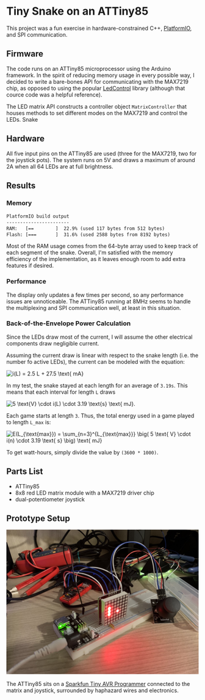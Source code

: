 # Tiny Snake on an ATTiny85

This project was a fun exercise in hardware-constrained C++, [PlatformIO](https://platformio.org/), and SPI communication.

## Firmware
The code runs on an ATTiny85 microprocessor using the Arduino framework. In the spirit of reducing memory usage in every possible way, I decided to write a bare-bones API for communicating with the MAX7219 chip, as opposed to using the popular [LedControl](http://wayoda.github.io/LedControl/) library (although that cource code was a helpful reference).

The LED matrix API constructs a controller object `MatrixController` that houses methods to set different modes on the MAX7219 and control the LEDs. Snake

## Hardware
All five input pins on the ATTiny85 are used (three for the MAX7219, two for the joystick pots). The system runs on 5V and draws a maximum of around 2A when all 64 LEDs are at full brightness.

## Results
### Memory
```
PlatformIO build output
-----------------------
RAM:   [==        ]  22.9% (used 117 bytes from 512 bytes)
Flash: [===       ]  31.6% (used 2588 bytes from 8192 bytes)
```
Most of the RAM usage comes from the 64-byte array used to keep track of each segment of the snake. Overall, I'm satisfied with the memory efficiency of the implementation, as it leaves enough room to add extra features if desired.

### Performance
The display only updates a few times per second, so any performance issues are unnoticeable. The ATTiny85 running at 8MHz seems to handle the multiplexing and SPI communication well, at least in this situation.

### Back-of-the-Envelope Power Calculation
Since the LEDs draw most of the current, I will assume the other electrical components draw negligible current.

Assuming the current draw is linear with respect to the snake length (i.e. the number fo active LEDs), the current can be modeled with the equation:

![i(L) = 2.5 L + 27.5 \text{ mA}](https://latex.codecogs.com/png.image?%5Cdpi%7B120%7D%5Cbg%7Bwhite%7Di(L)%20=%202.5%20L%20&plus;%2027.5%20%5Ctext%7B%20mA%7D)

In my test, the snake stayed at each length for an average of `3.19s`. This means that each interval for length `L` draws

![5 \text{V} \cdot i(L) \cdot 3.19 \text{s} \text{ mJ}](https://latex.codecogs.com/png.image?%5Cdpi%7B120%7D%5Cbg%7Bwhite%7D5%20%5Ctext%7BV%7D%20%5Ccdot%20i(L)%20%5Ccdot%203.19%20%5Ctext%7Bs%7D%20%5Ctext%7B%20mJ%7D).

Each game starts at length `3`. Thus, the total energy used in a game played to length `L_max` is:

![E(L_{\text{max}}) = \sum_{n=3}^{L_{\text{max}}} \big( 5 \text{ V} \cdot i(n) \cdot 3.19 \text{ s} \big) \text{ mJ}](https://latex.codecogs.com/png.image?%5Cdpi%7B120%7D%5Cbg%7Bwhite%7DE(L_%7B%5Ctext%7Bmax%7D%7D)%20=%20%5Csum_%7Bn=3%7D%5E%7BL_%7B%5Ctext%7Bmax%7D%7D%7D%20%5Cbig(%205%20%5Ctext%7B%20V%7D%20%5Ccdot%20i(n)%20%5Ccdot%203.19%20%5Ctext%7B%20s%7D%20%5Cbig)%20%5Ctext%7B%20mJ%7D)

To get watt-hours, simply divide the value by `(3600 * 1000)`.

## Parts List
- ATTiny85
- 8x8 red LED matrix module with a MAX7219 driver chip
- dual-potentiometer joystick

## Prototype Setup
![The prototyping phase, complete with a cluttered desk.](/images/attiny85-snake-proto.jpeg)

The ATTiny85 sits on a [Sparkfun Tiny AVR Programmer](https://www.sparkfun.com/products/11801) connected to the matrix and joystick, surrounded by haphazard wires and electronics.